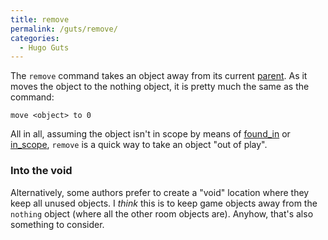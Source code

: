 ```yaml
---
title: remove
permalink: /guts/remove/
categories: 
  - Hugo Guts
---
```


The `remove` command takes an object away from its current
[parent](/guts/parent/). As it moves the object to the nothing
object, it is pretty much the same as the command:

    move <object> to 0

All in all, assuming the object isn't in scope by means of
[found_in](/scope/found_in/) or [in_scope](/properties/in_scope/),
`remove` is a quick way to take an object "out of play".

### Into the void

Alternatively, some authors prefer to create a "void" location where
they keep all unused objects. I *think* this is to keep game objects
away from the `nothing` object (where all the other
room objects are). Anyhow, that's also something to consider.
